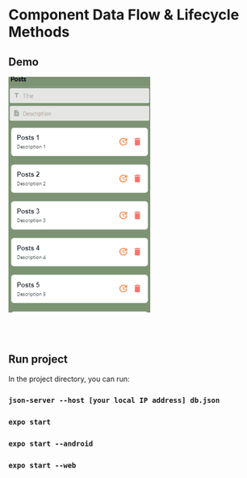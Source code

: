 # Component Data Flow & Lifecycle Methods

## Demo
![Wishlist App Demo](demo/sesi21-demo.gif)

<br>
<br>

## Run project

In the project directory, you can run:

### `json-server --host [your local IP address] db.json`

### `expo start`

### `expo start --android`

### `expo start --web`
